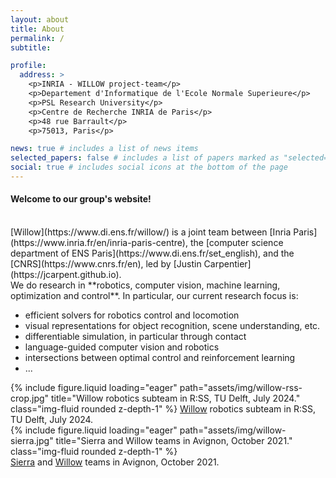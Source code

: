 ```yaml
---
layout: about
title: About
permalink: /
subtitle: 

profile:
  address: >
    <p>INRIA - WILLOW project-team</p>
    <p>Departement d'Informatique de l'Ecole Normale Superieure</p>
    <p>PSL Research University</p>
    <p>Centre de Recherche INRIA de Paris</p>
    <p>48 rue Barrault</p>
    <p>75013, Paris</p>

news: true # includes a list of news items
selected_papers: false # includes a list of papers marked as "selected={true}"
social: true # includes social icons at the bottom of the page
---
```


#### Welcome to our group's website!

<br>
[Willow](https://www.di.ens.fr/willow/) is a joint team between 
[Inria Paris](https://www.inria.fr/en/inria-paris-centre), the [computer science department of ENS Paris](https://www.di.ens.fr/set_english), and the [CNRS](https://www.cnrs.fr/en), led by [Justin Carpentier](https://jcarpent.github.io).

<br>
We do research in **robotics, computer vision, machine learning, optimization and control**. In particular, our current research focus is:

-  efficient solvers for robotics control and locomotion
-  visual representations for object recognition, scene understanding, etc. 
-  differentiable simulation, in particular through contact 
-  language-guided computer vision and robotics 
-  intersections between optimal control and reinforcement learning 
-  ...

<div class="row">
  <div class="col-sm mt-3 mt-md-0">
        {% include figure.liquid loading="eager" path="assets/img/willow-rss-crop.jpg" title="Willow robotics subteam in R:SS, TU Delft, July 2024." class="img-fluid rounded z-depth-1" %}
   <a href="https://www.di.ens.fr/willow/">Willow</a> robotics subteam in R:SS, TU Delft, July 2024. 
  </div>
  <div class="col-sm mt-3 mt-md-0">
        {% include figure.liquid loading="eager" path="assets/img/willow-sierra.jpg" title="Sierra and Willow teams in Avignon, October 2021." class="img-fluid rounded z-depth-1" %}
  <div class="caption">
   <a href="https://www.di.ens.fr/sierra/">Sierra</a> and <a href="https://www.di.ens.fr/willow/">Willow</a> teams in Avignon, October 2021.
  </div>
  </div>
</div>
